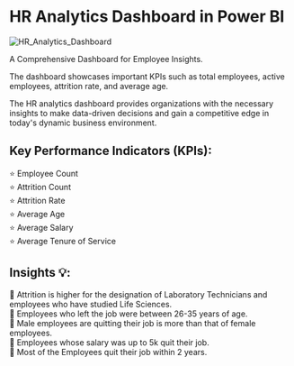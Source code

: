 # HR Analytics Dashboard in Power BI

![HR_Analytics_Dashboard](https://github.com/akhilaa94/HR_Analytics_Dashboard/assets/169245384/2597badc-3f8c-4979-8292-b453164e5cb5)

A Comprehensive Dashboard for Employee Insights.

The dashboard showcases important KPIs such as total employees, active employees, attrition rate, and average age.

The HR analytics dashboard provides organizations with the necessary insights to make data-driven decisions and gain a competitive edge in today's dynamic business environment.

##  Key Performance Indicators (KPIs):

⭐ Employee Count\
⭐ Attrition Count\
⭐ Attrition Rate\
⭐ Average Age\
⭐ Average Salary\
⭐ Average Tenure of Service

## Insights 💡:

🔎 Attrition is higher for the designation of Laboratory Technicians and employees who have studied Life Sciences.\
🔎 Employees who left the job were between 26-35 years of age.\
🔎 Male employees are quitting their job is more than that of female employees.\
🔎 Employees whose salary was up to 5k quit their job.\
🔎 Most of the Employees quit their job within 2 years.

